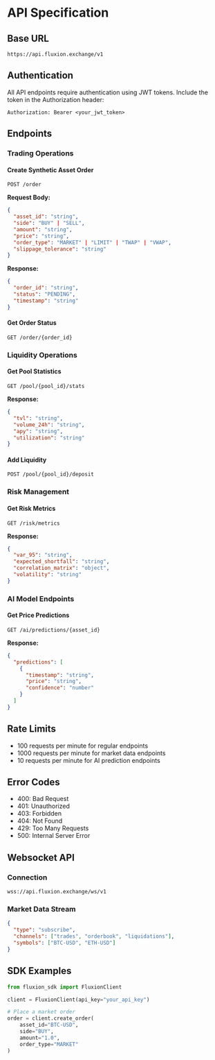 # API Specification

## Base URL
```
https://api.fluxion.exchange/v1
```

## Authentication
All API endpoints require authentication using JWT tokens. Include the token in the Authorization header:
```
Authorization: Bearer <your_jwt_token>
```

## Endpoints

### Trading Operations

#### Create Synthetic Asset Order
```http
POST /order
```

**Request Body:**
```json
{
  "asset_id": "string",
  "side": "BUY" | "SELL",
  "amount": "string",
  "price": "string",
  "order_type": "MARKET" | "LIMIT" | "TWAP" | "VWAP",
  "slippage_tolerance": "string"
}
```

**Response:**
```json
{
  "order_id": "string",
  "status": "PENDING",
  "timestamp": "string"
}
```

#### Get Order Status
```http
GET /order/{order_id}
```

### Liquidity Operations

#### Get Pool Statistics
```http
GET /pool/{pool_id}/stats
```

**Response:**
```json
{
  "tvl": "string",
  "volume_24h": "string",
  "apy": "string",
  "utilization": "string"
}
```

#### Add Liquidity
```http
POST /pool/{pool_id}/deposit
```

### Risk Management

#### Get Risk Metrics
```http
GET /risk/metrics
```

**Response:**
```json
{
  "var_95": "string",
  "expected_shortfall": "string",
  "correlation_matrix": "object",
  "volatility": "string"
}
```

### AI Model Endpoints

#### Get Price Predictions
```http
GET /ai/predictions/{asset_id}
```

**Response:**
```json
{
  "predictions": [
    {
      "timestamp": "string",
      "price": "string",
      "confidence": "number"
    }
  ]
}
```

## Rate Limits
- 100 requests per minute for regular endpoints
- 1000 requests per minute for market data endpoints
- 10 requests per minute for AI prediction endpoints

## Error Codes
- 400: Bad Request
- 401: Unauthorized
- 403: Forbidden
- 404: Not Found
- 429: Too Many Requests
- 500: Internal Server Error

## Websocket API

### Connection
```
wss://api.fluxion.exchange/ws/v1
```

### Market Data Stream
```json
{
  "type": "subscribe",
  "channels": ["trades", "orderbook", "liquidations"],
  "symbols": ["BTC-USD", "ETH-USD"]
}
```

## SDK Examples
```python
from fluxion_sdk import FluxionClient

client = FluxionClient(api_key="your_api_key")

# Place a market order
order = client.create_order(
    asset_id="BTC-USD",
    side="BUY",
    amount="1.0",
    order_type="MARKET"
)
```
